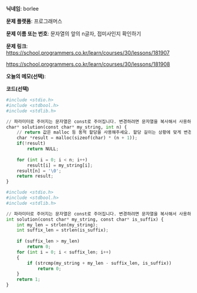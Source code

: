 **닉네임**: borlee

**문제 플랫폼**: 프로그래머스

**문제 이름 또는 번호**: 문자열의 앞의 n글자, 접미사인지 확인하기

**문제 링크**: https://school.programmers.co.kr/learn/courses/30/lessons/181907

https://school.programmers.co.kr/learn/courses/30/lessons/181908

**오늘의 메모(선택)**: 

**코드(선택)**

```python
#include <stdio.h>
#include <stdbool.h>
#include <stdlib.h>

// 파라미터로 주어지는 문자열은 const로 주어집니다. 변경하려면 문자열을 복사해서 사용하세요.
char* solution(const char* my_string, int n) {
    // return 값은 malloc 등 동적 할당을 사용해주세요. 할당 길이는 상황에 맞게 변경해주세요.
    char *result = malloc(sizeof(char) * (n + 1));
    if(!result)
        return NULL;
    
    for (int i = 0; i < n; i++)
        result[i] = my_string[i];
    result[n] = '\0';
    return result;
}
```

```python
#include <stdio.h>
#include <stdbool.h>
#include <stdlib.h>

// 파라미터로 주어지는 문자열은 const로 주어집니다. 변경하려면 문자열을 복사해서 사용하세요.
int solution(const char* my_string, const char* is_suffix) {
    int my_len = strlen(my_string);
    int suffix_len = strlen(is_suffix);
    
    if (suffix_len > my_len)
        return 0;
    for (int i = 0; i < suffix_len; i++)
    {
        if (strcmp(my_string + my_len - suffix_len, is_suffix))
            return 0;
    }
    return 1;
}
```